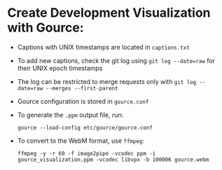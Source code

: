 <!--
SPDX-FileCopyrightText: 2018-2023 CERN and the Allpix Squared authors
SPDX-License-Identifier: CC-BY-4.0
-->

# Create Development Visualization with Gource:

* Captions with UNIX timestamps are located in `captions.txt`
* To add new captions, check the git log using `git log --date=raw` for their UNIX epoch timestamps
* The log can be restricted to merge requests only with `git log --date=raw --merges --first-parent`
* Gource configuration is stored in `gource.conf`
* To generate the `.ppm` output file, run:

    ```shell
    gource --load-config etc/gource/gource.conf
    ```

* To convert to the WebM format, use `ffmpeg`:

    ```shell
    ffmpeg -y -r 60 -f image2pipe -vcodec ppm -i gource_visualization.ppm -vcodec libvpx -b 10000K gource.webm
    ```

